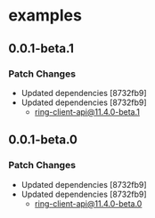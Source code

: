 # examples

## 0.0.1-beta.1

### Patch Changes

- Updated dependencies [8732fb9]
- Updated dependencies [8732fb9]
  - ring-client-api@11.4.0-beta.1

## 0.0.1-beta.0

### Patch Changes

- Updated dependencies [8732fb9]
- Updated dependencies [8732fb9]
  - ring-client-api@11.4.0-beta.0
